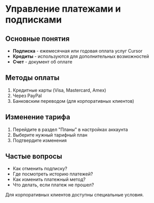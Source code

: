 # Управление платежами и подписками

## Основные понятия
- **Подписка** - ежемесячная или годовая оплата услуг Cursor
- **Кредиты** - используются для дополнительных возможностей
- **Счет** - документ об оплате

## Методы оплаты
1. Кредитные карты (Visa, Mastercard, Amex)
2. Через PayPal
3. Банковским переводом (для корпоративных клиентов)

## Изменение тарифа
1. Перейдите в раздел "Планы" в настройках аккаунта
2. Выберите нужный тарифный план
3. Подтвердите изменения

## Частые вопросы
- Как отменить подписку?
- Где посмотреть историю платежей?
- Как изменить платежный метод?
- Что делать, если платеж не прошел?

Для корпоративных клиентов доступны специальные условия.